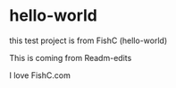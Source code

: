 # hello-world
this test project is from FishC (hello-world)

This is coming from Readm-edits

I love FishC.com
